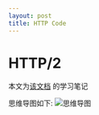 ```yaml
---
layout: post
title: HTTP Code
---
```


# HTTP/2
本文为[该文档](https://github.com/jituanlin/public-docs/blob/master/public-mindmaps/HTTP%20code.png?raw=true) 的学习笔记

思维导图如下:
![思维导图](https://github.com/jituanlin/public-docs/blob/master/public-mindmaps/HTTP%20code.xmind)
